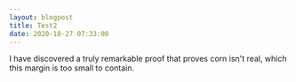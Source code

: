 ```yaml
---
layout: blogpost
title: Test2
date: 2020-10-27 07:33:00
---
```


I have discovered a truly remarkable proof that proves corn isn't real, which this margin is too small to contain.